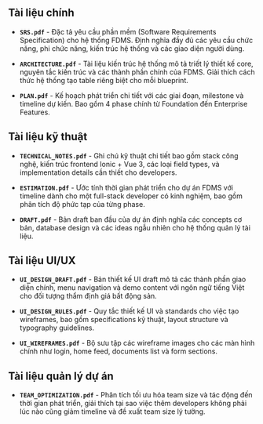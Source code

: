 ## Tài liệu chính

- **`SRS.pdf`** - Đặc tả yêu cầu phần mềm (Software Requirements Specification) cho hệ thống FDMS. Định nghĩa đầy đủ các yêu cầu chức năng, phi chức năng, kiến trúc hệ thống và các giao diện người dùng.

- **`ARCHITECTURE.pdf`** - Tài liệu kiến trúc hệ thống mô tả triết lý thiết kế core, nguyên tắc kiến trúc và các thành phần chính của FDMS. Giải thích cách thức hệ thống tạo table riêng biệt cho mỗi blueprint.

- **`PLAN.pdf`** - Kế hoạch phát triển chi tiết với các giai đoạn, milestone và timeline dự kiến. Bao gồm 4 phase chính từ Foundation đến Enterprise Features.

## Tài liệu kỹ thuật

- **`TECHNICAL_NOTES.pdf`** - Ghi chú kỹ thuật chi tiết bao gồm stack công nghệ, kiến trúc frontend Ionic + Vue 3, các loại field types, và implementation details cần thiết cho developers.

- **`ESTIMATION.pdf`** - Ước tính thời gian phát triển cho dự án FDMS với timeline dành cho một full-stack developer có kinh nghiệm, bao gồm phân tích độ phức tạp của từng phase.

- **`DRAFT.pdf`** - Bản draft ban đầu của dự án định nghĩa các concepts cơ bản, database design và các ideas ngẫu nhiên cho hệ thống quản lý tài liệu.

## Tài liệu UI/UX

- **`UI_DESIGN_DRAFT.pdf`** - Bản thiết kế UI draft mô tả các thành phần giao diện chính, menu navigation và demo content với ngôn ngữ tiếng Việt cho đối tượng thẩm định giá bất động sản.

- **`UI_DESIGN_RULES.pdf`** - Quy tắc thiết kế UI và standards cho việc tạo wireframes, bao gồm specifications kỹ thuật, layout structure và typography guidelines.

- **`UI_WIREFRAMES.pdf`** - Bộ sưu tập các wireframe images cho các màn hình chính như login, home feed, documents list và form sections.

## Tài liệu quản lý dự án

- **`TEAM_OPTIMIZATION.pdf`** - Phân tích tối ưu hóa team size và tác động đến thời gian phát triển, giải thích tại sao việc thêm developers không phải lúc nào cũng giảm timeline và đề xuất team size lý tưởng.

